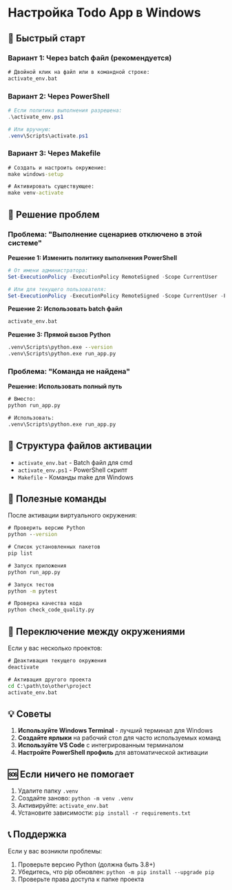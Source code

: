 # Настройка Todo App в Windows

## 🚀 Быстрый старт

### Вариант 1: Через batch файл (рекомендуется)
```cmd
# Двойной клик на файл или в командной строке:
activate_env.bat
```

### Вариант 2: Через PowerShell
```powershell
# Если политика выполнения разрешена:
.\activate_env.ps1

# Или вручную:
.venv\Scripts\activate.ps1
```

### Вариант 3: Через Makefile
```cmd
# Создать и настроить окружение:
make windows-setup

# Активировать существующее:
make venv-activate
```

## 🔧 Решение проблем

### Проблема: "Выполнение сценариев отключено в этой системе"

**Решение 1: Изменить политику выполнения PowerShell**
```powershell
# От имени администратора:
Set-ExecutionPolicy -ExecutionPolicy RemoteSigned -Scope CurrentUser

# Или для текущего пользователя:
Set-ExecutionPolicy -ExecutionPolicy RemoteSigned -Scope CurrentUser -Force
```

**Решение 2: Использовать batch файл**
```cmd
activate_env.bat
```

**Решение 3: Прямой вызов Python**
```cmd
.venv\Scripts\python.exe --version
.venv\Scripts\python.exe run_app.py
```

### Проблема: "Команда не найдена"

**Решение: Использовать полный путь**
```cmd
# Вместо:
python run_app.py

# Использовать:
.venv\Scripts\python.exe run_app.py
```

## 📁 Структура файлов активации

- `activate_env.bat` - Batch файл для cmd
- `activate_env.ps1` - PowerShell скрипт
- `Makefile` - Команды make для Windows

## 🎯 Полезные команды

После активации виртуального окружения:

```cmd
# Проверить версию Python
python --version

# Список установленных пакетов
pip list

# Запуск приложения
python run_app.py

# Запуск тестов
python -m pytest

# Проверка качества кода
python check_code_quality.py
```

## 🔄 Переключение между окружениями

Если у вас несколько проектов:

```cmd
# Деактивация текущего окружения
deactivate

# Активация другого проекта
cd C:\path\to\other\project
activate_env.bat
```

## 💡 Советы

1. **Используйте Windows Terminal** - лучший терминал для Windows
2. **Создайте ярлыки** на рабочий стол для часто используемых команд
3. **Используйте VS Code** с интегрированным терминалом
4. **Настройте PowerShell профиль** для автоматической активации

## 🆘 Если ничего не помогает

1. Удалите папку `.venv`
2. Создайте заново: `python -m venv .venv`
3. Активируйте: `activate_env.bat`
4. Установите зависимости: `pip install -r requirements.txt`

## 📞 Поддержка

Если у вас возникли проблемы:
1. Проверьте версию Python (должна быть 3.8+)
2. Убедитесь, что pip обновлен: `python -m pip install --upgrade pip`
3. Проверьте права доступа к папке проекта
